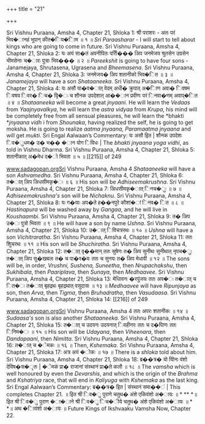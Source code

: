 +++
title = "21"

+++


Sri Vishnu Puraana, Amsha 4, Chapter 21, Shloka 1: श्री पराशरः - अतः परं भिव�ानहं भूपान् कीत�िय�ािम ॥ १ ॥ *Sri Paraasharar* - I will start to tell about kings who are going to come in future. Sri Vishnu Puraana, Amsha 4, Chapter 21, Shloka 2: यः अयं सा�तं अवनीपितः परीि��� अिप जनमेजय श्रुतसेन उग्रसेन भीमसेनाः च�ारः पुत्राः भिव��� ॥ २ ॥ *Pareekshit* is going to have four sons - Janamejaya, Shrutasena, Ugrasena and *Bheemasena*. Sri Vishnu Puraana, Amsha 4, Chapter 21, Shloka 3: जनमेजय� अिप शतानीको भिव�ित ॥ ३ ॥ *Janamejaya* will have a son *Shataaneeka*. Sri Vishnu Puraana, Amsha 4, Chapter 21, Shloka 4: यः असौ या�व�ात् वेदम् अधी� क्रुपात् अ�ािण अवा� िवषम िवषय िवर� िच� वृि�ः च शौनक उपदेशात् आ��ान प्रवीणः परं िनवा�णम् अवाप्�ित ॥ ४ ॥ *Shataaneeka* will become a great *jnyaani*. He will learn the *Vedaas* from *Yaajnyavalkya*, he will learn the *astra vidyaa* from *Krupa*, his mind will be completely free from all sensual pleasures, he will learn the *bhakti **jnyaana vidh* i from *Shounaka*, having realized the self, he is going to get moksha. He is going to realize *aatma jnyaana, Paramaatma jnyaana* and will get *mukti*. Sri Engal Aalwaan’s Commentary: यः असौ इित | शौनक उपदेशः िव�ुधम� उ� भ�� �ान योग िविधः | The *bhakti jnyaana yoga vidhi*, as told in Vishnu Dharma. Sri Vishnu Puraana, Amsha 4, Chapter 21, Shloka 5: शतानीकात् अ�मेध द�ो भिवता ॥ ५ ॥  [[215]] of 249 





www.sadagopan.orgSri Vishnu Puraana, Amsha 4 *Shataaneeka* will have a son *Ashvamedha*. Sri Vishnu Puraana, Amsha 4, Chapter 21, Shloka 6: त�ात् अिप अिधसीमकृ�ः ॥ ६ ॥ His son will be *Adhiseemakrushna*. Sri Vishnu Puraana, Amsha 4, Chapter 21, Shloka 7: अिधसीमकृ�ात् िनच�ुः ॥ ७ ॥ *Adhiseemakrushna's* son will be *Nichaknu*. Sri Vishnu Puraana, Amsha 4, Chapter 21, Shloka 8: यः ग�याः अप�ते ह��नपुरे कौशां�ां िनव� ित ॥ ८ ॥ *Hastinapura* will be washed away by *Gangaa*, and he will live in *Koushaambi*. Sri Vishnu Puraana, Amsha 4, Chapter 21, Shloka 9: त� अिप उ�ः पुत्रो भिवता ॥ ९ ॥ He will have a son by name *Ushna*. Sri Vishnu Puraana, Amsha 4, Chapter 21, Shloka 10: उ�ात् िविचत्ररथः ॥ १० ॥ *Ushna* will have a son *Vichitraratha*. Sri Vishnu Puraana, Amsha 4, Chapter 21, Shloka 11: ततः शुिचरथः ॥ ११ ॥ His son will be *Shuchiratha*. Sri Vishnu Puraana, Amsha 4, Chapter 21, Shloka 12: त�ात् वृ��मान् ततः सुषेणः त� अिप सुनीथः सुनीथात् नृपच�ुः त�ात् अिप सु�खबलः त� च पा�र�वः ततः च सुनयः त� अिप मेधावी ॥ १२ ॥ The sons will be, in order, *Vrushni, Sushena, Suneetha*, then *Nrupachakshu*, then *Sukhibala*, then *Paariplava*, then *Sunaya*, then *Medhaavee*. Sri Vishnu Puraana, Amsha 4, Chapter 21, Shloka 13: मेधािवनः �रपुंजयः ततः अव�ः त�ात् च ित�ः त�ात् बृहद्रथः बृहद्रथात् वसुदासः ॥ १३ ॥ *Medhaavee* will have *Ripunjaya* as son, then *Arva*, then *Tigma*, then *Bruhadratha*, then *Vasudaasa*. Sri Vishnu Puraana, Amsha 4, Chapter 21, Shloka 14:  [[216]] of 249 





www.sadagopan.orgSri Vishnu Puraana, Amsha 4 ततः अपरः शतानीकः ॥ १४ ॥ *Sudaasa's* son is also another *Shataaneeka*. Sri Vishnu Puraana, Amsha 4, Chapter 21, Shloka 15: त�ात् च उदयनः उदयनात् िवहीनरः ततः च द�पािणः ततः िनिम�ः ॥ १५ ॥ His son will be *Udayana*, then *Viheenara*, then *Dandapaani*, then *Nimitta*. Sri Vishnu Puraana, Amsha 4, Chapter 21, Shloka 16: त�ात् च �ेमकः ॥ १६ ॥ Then, *Kshemaka*. Sri Vishnu Puraana, Amsha 4, Chapter 21, Shloka 17: अत्र अयं �ोकः ॥ १७ ॥ There is a *shloka* told about him. Sri Vishnu Puraana, Amsha 4, Chapter 21, Shloka 18: ब्र��त्र� यो योिनः वंशो देविष�स�ृतः | �ेमकं प्रा� राजानां संस्थानं प्रा�ते कलौ ॥ १८ ॥ The *vamsha* which is well honoured by even the *Devarshis*, and which is the origin of the *Brahma* and *Kshatriya* race, that will end in *Kaliyuga* with *Kshemaka* as the last king. Sri Engal Aalwaan’s Commentary: ब्र��त्र� इित | संस्थानं समा��ं | This completes Chapter 21. ॥ इित श्री िव�ु पुराणे चतुथ� अंशे एकिवंशो अ�ायः ॥ * ** *॥ इित श्री िव�ु पुराण �ा�ाने श्री िव�ु िच�ीये चतुथ� अंशे एकिवंशो अ�ायः ॥ * *॥ अथ �ािवंशो अ�ायः ॥ Future Kings of Ikshvaaku Vamsha Now, Chapter 22. 
